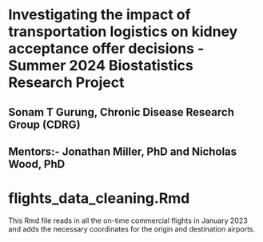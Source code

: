 # Investigating the impact of transportation logistics on kidney acceptance offer decisions - Summer 2024 Biostatistics Research Project

## Sonam T Gurung, Chronic Disease Research Group (CDRG)
## Mentors:- Jonathan Miller, PhD and Nicholas Wood, PhD

# flights_data_cleaning.Rmd
This Rmd file reads in all the on-time commercial flights in January 2023 and adds the necessary coordinates for the origin and destination airports.


